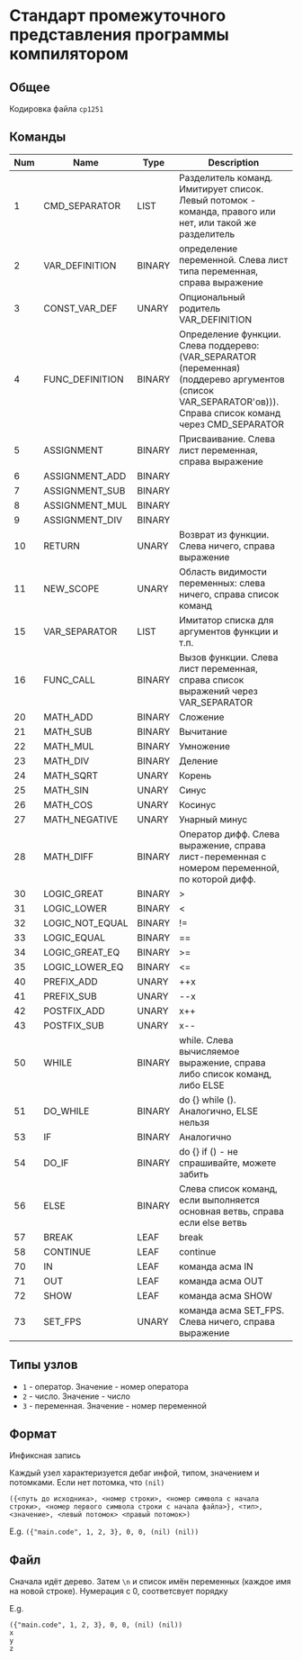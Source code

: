 # Стандарт промежуточного представления программы компилятором

## Общее

Кодировка файла `cp1251`

## Команды
|Num| Name            |Type    | Description |
|---|-----------------|--------|-------------|
| 1 | CMD_SEPARATOR   | LIST   | Разделитель команд. Имитирует список. Левый потомок - команда, правого или нет, или такой же разделитель
| 2 | VAR_DEFINITION  | BINARY | определение переменной. Слева лист типа переменная, справа выражение
| 3 | CONST_VAR_DEF   | UNARY  | Опциональный родитель VAR_DEFINITION
| 4 | FUNC_DEFINITION | BINARY | Определение функции. Слева поддерево: (VAR_SEPARATOR (переменная) (поддерево аргументов (список VAR_SEPARATOR'ов))). Справа список команд через CMD_SEPARATOR
| 5 | ASSIGNMENT      | BINARY | Присваивание. Слева лист переменная, справа выражение
| 6 | ASSIGNMENT_ADD  | BINARY |
| 7 | ASSIGNMENT_SUB  | BINARY |
| 8 | ASSIGNMENT_MUL  | BINARY |
| 9 | ASSIGNMENT_DIV  | BINARY |
|10 | RETURN          | UNARY  | Возврат из функции. Слева ничего, справа выражение
|11 | NEW_SCOPE       | UNARY  | Область видимости переменных: слева ничего, справа список команд
|15 | VAR_SEPARATOR   | LIST   | Имитатор списка для аргументов функции и т.п.
|16 | FUNC_CALL       | BINARY | Вызов функции. Слева лист переменная, справа список выражений через VAR_SEPARATOR
|20 | MATH_ADD        | BINARY | Сложение
|21 | MATH_SUB        | BINARY | Вычитание
|22 | MATH_MUL        | BINARY | Умножение
|23 | MATH_DIV        | BINARY | Деление
|24 | MATH_SQRT       | UNARY  | Корень
|25 | MATH_SIN        | UNARY  | Синус
|26 | MATH_COS        | UNARY  | Косинус
|27 | MATH_NEGATIVE   | UNARY  | Унарный минус
|28 | MATH_DIFF       | BINARY | Оператор дифф. Слева выражение, справа лист-переменная с номером переменной, по которой дифф.
|30 | LOGIC_GREAT     | BINARY | >
|31 | LOGIC_LOWER     | BINARY | <
|32 | LOGIC_NOT_EQUAL | BINARY | !=
|33 | LOGIC_EQUAL     | BINARY | ==
|34 | LOGIC_GREAT_EQ  | BINARY | >=
|35 | LOGIC_LOWER_EQ  | BINARY | <=
|40 | PREFIX_ADD      | UNARY  | ++x
|41 | PREFIX_SUB      | UNARY  | --x
|42 | POSTFIX_ADD     | UNARY  | x++
|43 | POSTFIX_SUB     | UNARY  | x--
|50 | WHILE           | BINARY | while. Слева вычисляемое выражение, справа либо список команд, либо ELSE
|51 | DO_WHILE        | BINARY | do {} while (). Аналогично, ELSE нельзя
|53 | IF              | BINARY | Аналогично
|54 | DO_IF           | BINARY | do {} if () - не спрашивайте, можете забить
|56 | ELSE            | BINARY | Слева список команд, если выполняется основная ветвь, справа если else ветвь
|57 | BREAK           | LEAF   | break
|58 | CONTINUE        | LEAF   | continue
|70 | IN              | LEAF   | команда асма IN
|71 | OUT             | LEAF   | команда асма OUT
|72 | SHOW            | LEAF   | команда асма SHOW
|73 | SET_FPS         | UNARY  | команда асма SET_FPS. Слева ничего, справа выражение

## Типы узлов

- `1` - оператор. Значение - номер оператора
- `2` - число. Значение - число
- `3` - переменная. Значение - номер переменной

## Формат

Инфиксная запись

Каждый узел характеризуется дебаг инфой, типом, значением и потомками. Если нет потомка, что `(nil)`

```({<путь до исходника>, <номер строки>, <номер символа с начала строки>, <номер первого символа строки с начала файла>}, <тип>, <значение>, <левый потомок> <правый потомок>)```

E.g.
```({"main.code", 1, 2, 3}, 0, 0, (nil) (nil))```


## Файл

Сначала идёт дерево. Затем `\n` и список имён переменных (каждое имя на новой строке). Нумерация с 0, соответсвует порядку

E.g.
```
({"main.code", 1, 2, 3}, 0, 0, (nil) (nil))
x
y
z

```


